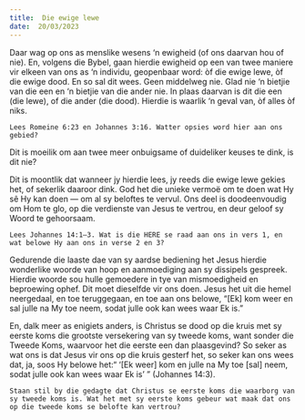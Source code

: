 ```yaml
---
title:  Die ewige lewe
date:  20/03/2023
---
```


Daar wag op ons as menslike wesens ‘n ewigheid (of ons daarvan hou of nie). En, volgens die Bybel, gaan hierdie ewigheid op een van twee maniere vir elkeen van ons as ‘n individu, geopenbaar word: òf die ewige lewe, òf die ewige dood. En so sal dit wees. Geen middelweg nie. Glad nie ‘n bietjie van die een en ‘n bietjie van die ander nie. In plaas daarvan is dit die een (die lewe), of die ander (die dood).  Hierdie is waarlik ‘n geval van, òf alles òf niks.

`Lees Romeine 6:23 en Johannes 3:16. Watter opsies word hier aan ons gebied?`

Dit is moeilik om aan twee meer onbuigsame of duideliker keuses te dink, is dit nie?

Dit is moontlik dat wanneer jy hierdie lees, jy reeds die ewige lewe gekies het, of sekerlik daaroor dink.  God het die unieke vermoë om te doen wat Hy sê Hy kan doen — om al sy beloftes te vervul. Ons deel is doodeenvoudig om Hom te glo, op die verdienste van Jesus te vertrou, en deur geloof sy Woord te gehoorsaam.

`Lees Johannes 14:1–3. Wat is die HERE se raad aan ons in vers 1, en wat belowe Hy aan ons in verse 2 en 3?`

Gedurende die laaste dae van sy aardse bediening het Jesus hierdie wonderlike woorde van hoop en aanmoediging aan sy dissipels gespreek. Hierdie woorde sou hulle gemoedere in tye van mismoedigheid en beproewing ophef. Dit moet dieselfde vir ons doen. Jesus het uit die hemel neergedaal, en toe teruggegaan, en toe aan ons belowe, “[Ek] kom weer en sal julle na My toe neem, sodat julle ook kan wees waar Ek is.”

En, dalk meer as enigiets anders, is Christus se dood op die kruis met sy eerste koms die grootste versekering van sy tweede koms, want sonder die Tweede Koms, waarvoor het die eerste een dan plaasgevind?  So seker as wat ons is dat Jesus vir ons op die kruis gesterf het, so seker kan ons wees dat, ja, soos Hy belowe het:“ ‘[Ek weer] kom en julle na My toe [sal] neem, sodat julle ook kan wees waar Ek is’ ” (Johannes 14:3).

`Staan stil by die gedagte dat Christus se eerste koms die waarborg van sy tweede koms is. Wat het met sy eerste koms gebeur wat maak dat ons op die tweede koms se belofte kan vertrou?`